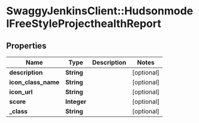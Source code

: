 # SwaggyJenkinsClient::HudsonmodelFreeStyleProjecthealthReport

## Properties
Name | Type | Description | Notes
------------ | ------------- | ------------- | -------------
**description** | **String** |  | [optional] 
**icon_class_name** | **String** |  | [optional] 
**icon_url** | **String** |  | [optional] 
**score** | **Integer** |  | [optional] 
**_class** | **String** |  | [optional] 


